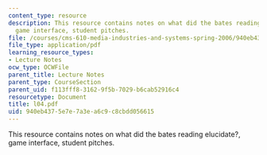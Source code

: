 ```yaml
---
content_type: resource
description: This resource contains notes on what did the bates reading elucidate?,
  game interface, student pitches.
file: /courses/cms-610-media-industries-and-systems-spring-2006/940eb4375e7e7a3ea6c9c8cbdd056615_l04.pdf
file_type: application/pdf
learning_resource_types:
- Lecture Notes
ocw_type: OCWFile
parent_title: Lecture Notes
parent_type: CourseSection
parent_uid: f113fff8-3162-9f5b-7029-b6cab52916c4
resourcetype: Document
title: l04.pdf
uid: 940eb437-5e7e-7a3e-a6c9-c8cbdd056615
---
```

This resource contains notes on what did the bates reading elucidate?, game interface, student pitches.